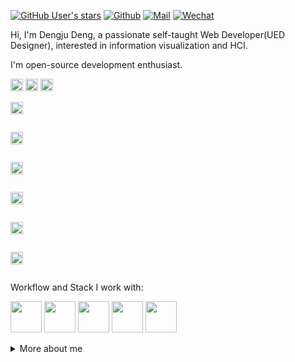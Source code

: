 [![GitHub User's stars](https://img.shields.io/github/stars/Turkyden?style=social)](https://github.com/Turkyden)
[![Github](https://img.shields.io/github/followers/Turkyden?label=Follow&style=social)](https://github.com/Turkyden)
[![Mail](https://img.shields.io/badge/-wj871287@gmail.com-gray?style=flat-square&logo=gmail&logoColor=red&link=)](mailto:wj871287@gmail.com)
[![Wechat](https://img.shields.io/badge/-15026579658-07c160?style=flat-square&logo=Wechat&logoColor=white&link=https://www.linkedin.com/in/dengju-deng-8707b7a5/)](https://www.linkedin.com/in/alexey-khachatryan-8707b7a5/)

Hi, I'm Dengju Deng, a passionate self-taught Web Developer(UED Designer), interested in information visualization and HCI. 

I'm open-source development enthusiast.

<code><img height="20" alt="github" src="https://camo.githubusercontent.com/b079fe922f00c4b86f1b724fbc2e8141c468794ce8adbc9b7456e5e1ad09c622/68747470733a2f2f6564656e742e6769746875622e696f2f537570657254696e7949636f6e732f696d616765732f7376672f6769746875622e737667"></code>
<code><img height="20" alt="dribbble" src="https://camo.githubusercontent.com/ad020ac08fdbf9becdb52a0d5e18ec3eff97c297d8c7ef9f6ff06459e39fa984/68747470733a2f2f6564656e742e6769746875622e696f2f537570657254696e7949636f6e732f696d616765732f7376672f6472696262626c652e737667"></code>
<code><img height="20" alt="chrome" src="https://camo.githubusercontent.com/9f9d124d411068111c0c4707b245a3461c5c1171f7310b802c1be1353c68c93d/68747470733a2f2f6564656e742e6769746875622e696f2f537570657254696e7949636f6e732f696d616765732f7376672f6368726f6d652e737667"></code>
<code>
  <a title="知乎" href="https://www.zhihu.com/people/a-ju-76" target="_blank">
    <img height="20" alt="zhihu" src="https://static.zhihu.com/static/favicon.ico">
  </a>
</code>
<code>
  <a title="掘金" href="https://juejin.im/user/1398234519441261" target="_blank">
    <img height="20" alt="juejin" src="https://b-gold-cdn.xitu.io/favicons/v2/favicon-32x32.png">
  </a>
</code>
<code>
  <a title="思否" href="https://segmentfault.com/u/turkyden" target="_blank">
    <img height="20" alt="segmentfault" src="https://cdn.segmentfault.com/v-5fb77f84/global/img/favicon.ico">
  </a>
</code>
<code>
  <a title="stackoverflow" href="https://stackoverflow.com/users/9764081/turkyden" target="_blank">
    <img height="20" alt="segmentfault" src="https://cdn.sstatic.net/Sites/stackoverflow/Img/favicon.ico?v=ec617d715196">
  </a>
</code>
<code>
  <a title="codesandbox" href="https://codesandbox.io/u/Turkyden" target="_blank">
    <img height="20" alt="juejin" src="https://codesandbox.io/favicon.ico">
  </a>
</code>
<code>
  <a title="codepen" href="https://codepen.io/Turkyden" target="_blank">
    <img height="20" alt="juejin" src="https://static.codepen.io/assets/favicon/favicon-aec34940fbc1a6e787974dcd360f2c6b63348d4b1f4e06c77743096d55480f33.ico">
  </a>
</code>

Workflow and Stack I work with: 

<code><img height="50" src="https://www.vectorlogo.zone/logos/reactjs/reactjs-ar21.svg"></code>
<code><img height="50" src="https://www.vectorlogo.zone/logos/typescriptlang/typescriptlang-ar21.svg"></code>
<code><img height="50" src="https://www.vectorlogo.zone/logos/nestjs/nestjs-ar21.svg"></code>
<code><img height="50" src="https://www.vectorlogo.zone/logos/nodejs/nodejs-ar21.svg"></code>
<code><img height="50" src="https://www.vectorlogo.zone/logos/electronjs/electronjs-ar21.svg"></code>

<details>

<summary>More about me</summary>

<br/>

[![Anurag's github stats](https://github-readme-stats.vercel.app/api?username=Turkyden)](https://github.com/Turkyden)
  
| 代表作 | 简介 |
| -------- | -------- |
| [react-darkreader](https://github.com/Turkyden/react-darkreader) | 🌓 A React Hook for adding a dark / night mode to your site. |
| [watermark-pro](https://github.com/Turkyden/watermark-pro) | 💦 保护您的敏感信息，一款所见即所得的证件加水印工具 |
| [tiny-procode](https://github.com/Turkyden/tiny-procode) | ⚡ A procode solution for SPA (Single Page Application) |
| [wechat-link](https://github.com/Turkyden/wechat-link) | 🥕 微信公众号无法外链怎么办？一行代码搞定长按识别二维码 |
| [handsome-elements](https://github.com/Turkyden/handsome-elements) | 💠 企业级中后台看板物料组件库 |
| [印记中文·核心成员](https://github.com/docschina) | 🀄 深入挖掘国外前端新领域，为中国 Web 前端开发人员提供优质文档！ |

正在通过 https://web.dev/learn 与 [IDVX LAB](https://space.bilibili.com/1128138976?spm_id_from=333.788.b_765f7570696e666f.2) 学习前端技术。
  
https://user-images.githubusercontent.com/24560160/120431173-b5fc4e80-c3aa-11eb-8a60-7b2967906972.mp4
  
</details>

<!-- 
2021-08-15

> **你的方案底层逻辑是什么？顶层设计在哪里？最终交付价值是什么？过程的抓手在哪里？如何保证结果的闭环？你比别人的方案亮点在哪？优势在哪？我没有看到你的沉淀和思考，你有形成自己的方法论吗？你得让别人清楚，凭什么客户选的方案是你的，换别人不一样吗？**  
-->
